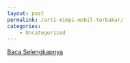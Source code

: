 ```yaml
---
layout: post
permalink: /arti-mimpi-mobil-terbakar/
categories:
    - Uncategorized
---
```


[Baca Selengkapnya](/06)